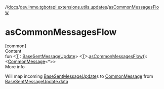 //[docs](../../index.md)/[dev.inmo.tgbotapi.extensions.utils.updates](index.md)/[asCommonMessagesFlow](as-common-messages-flow.md)



# asCommonMessagesFlow  
[common]  
Content  
fun <[T](as-common-messages-flow.md) : [BaseSentMessageUpdate](../dev.inmo.tgbotapi.types.update.abstracts/-base-sent-message-update/index.md)> <[T](as-common-messages-flow.md)>.[asCommonMessagesFlow](as-common-messages-flow.md)(): <[CommonMessage](../dev.inmo.tgbotapi.types.message.abstracts/-common-message/index.md)<*>>  
More info  


Will map incoming [BaseSentMessageUpdate](../dev.inmo.tgbotapi.types.update.abstracts/-base-sent-message-update/index.md)s to [CommonMessage](../dev.inmo.tgbotapi.types.message.abstracts/-common-message/index.md) from [BaseSentMessageUpdate.data](../dev.inmo.tgbotapi.types.update.abstracts/-base-sent-message-update/index.md#%5Bdev.inmo.tgbotapi.types.update.abstracts%2FBaseSentMessageUpdate%2Fdata%2F%23%2FPointingToDeclaration%2F%5D%2FProperties%2F625018081)

  



